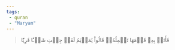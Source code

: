 ```yaml
---
tags: 
 - quran 
 - "Maryam"
---
```


> فَأَتَتۡ بِهِۦ قَوۡمَهَا تَحۡمِلُهُۥۖ قَالُواْ يَٰمَرۡيَمُ لَقَدۡ جِئۡتِ شَيۡـٔٗا فَرِيّٗا
